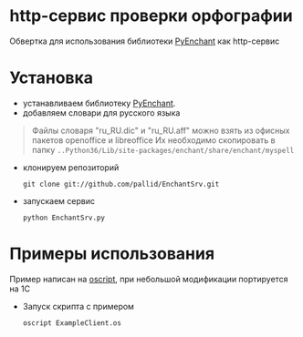 # http-cервис проверки орфографии
Обвертка для использования библиотеки [PyEnchant](https://pythonhosted.org/pyenchant/) как http-сервис

# Установка 

- устанавливаем библиотеку [PyEnchant](https://pythonhosted.org/pyenchant/).
- добавляем словари для русского языка

>Файлы словаря "ru_RU.dic" и "ru_RU.aff" можно взять из офисных пакетов openoffice и libreoffice
>Их необходимо скопировать в папку `..Python36/Lib/site-packages/enchant/share/enchant/myspell`

- клонируем репозиторий

    `git clone git://github.com/pallid/EnchantSrv.git`

- запускаем сервис

    `python EnchantSrv.py`

# Примеры использования

Пример написан на [oscript](http://oscript.io/), при небольшой модификации портируется на 1С

- Запуск скрипта с примером

    `oscript ExampleClient.os`


